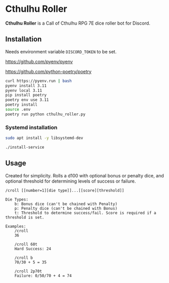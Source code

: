 # Cthulhu Roller

**Cthulhu Roller** is a Call of Cthulhu RPG 7E dice roller bot for Discord.

## Installation

Needs environment variable `DISCORD_TOKEN` to be set.

<https://github.com/pyenv/pyenv>

<https://github.com/python-poetry/poetry>

```bash
curl https://pyenv.run | bash
pyenv install 3.11
pyenv local 3.11
pip install poetry
poetry env use 3.11
poetry install
source .env
poetry run python cthulhu_roller.py
```

### Systemd installation

```bash
sudo apt install -y libsystemd-dev
```

```bash
./install-service
```

## Usage

Created for simplicity. Rolls a d100 with optional bonus or penalty dice, and optional threshold for determining levels of success or failure.

```text
/croll [[number=1][die type]]...[[score][threshold]]

Die Types:
    b: Bonus dice (can't be chained with Penalty)
    p: Penalty dice (can't be chained with Bonus)
    t: Threshold to determine success/fail. Score is required if a threshold is set.

Examples:
    /croll
    36

    /croll 60t
    Hard Success: 24

    /croll b
    70/30 + 5 = 35

    /croll 2p70t
    Failure: 0/50/70 + 4 = 74
```
